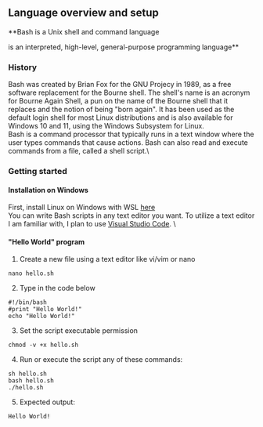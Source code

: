 
## Language overview and setup
**Bash is a Unix shell and command language

 is an interpreted, high-level, general-purpose programming language**
### History


Bash was created by Brian Fox for the GNU Projecy in 1989, as a free software replacement for the Bourne shell. The shell's name is an acronym for Bourne Again Shell, a pun on the name of the Bourne shell that it replaces and the notion of being "born again". It has been used as the default login shell for most Linux distributions and is also available for Windows 10 and 11, using the Windows Subsystem for Linux.\
Bash is a command processor that typically runs in a text window where the user types commands that cause actions. Bash can also read and execute commands from a file, called a shell script.\
### Getting started
#### Installation on Windows
First, install Linux on Windows with WSL [here](https://learn.microsoft.com/en-us/windows/wsl/install) \
You can write Bash scripts in any text editor you want. To utilize a text editor I am familiar with, I plan to use [Visual Studio Code](https://code.visualstudio.com/). \

#### "Hello World" program
1. Create a new file using a text editor like vi/vim or nano
```
nano hello.sh
```
2. Type in the code below
```
#!/bin/bash
#print "Hello World!"
echo "Hello World!"
```
3. Set the script executable permission
```
chmod -v +x hello.sh
```
4. Run or execute the script any of these commands:
```
sh hello.sh
bash hello.sh
./hello.sh
```
5. Expected output:
```
Hello World!
```